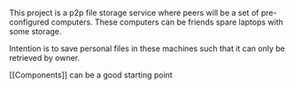 This project is a p2p file storage service where peers will be a set of pre-configured computers.  These computers can be friends spare laptops with some storage.

Intention is to save personal files in these machines such that it can only be retrieved by owner. 

[[Components]] can be a good starting point


